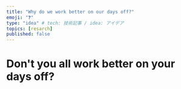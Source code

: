 ```yaml
---
title: "Why do we work better on our days off?"
emoji: "❓"
type: "idea" # tech: 技術記事 / idea: アイデア
topics: [resarch]
published: false
---
```

# Don't you all work better on your days off?
